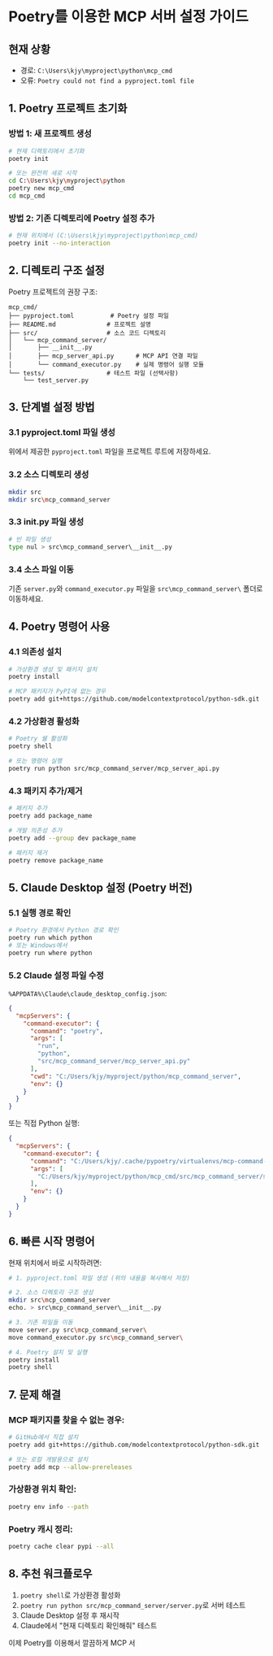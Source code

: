 # Poetry를 이용한 MCP 서버 설정 가이드

## 현재 상황
- 경로: `C:\Users\kjy\myproject\python\mcp_cmd`
- 오류: `Poetry could not find a pyproject.toml file`

## 1. Poetry 프로젝트 초기화

### 방법 1: 새 프로젝트 생성
```bash
# 현재 디렉토리에서 초기화
poetry init

# 또는 완전히 새로 시작
cd C:\Users\kjy\myproject\python
poetry new mcp_cmd
cd mcp_cmd
```

### 방법 2: 기존 디렉토리에 Poetry 설정 추가
```bash
# 현재 위치에서 (C:\Users\kjy\myproject\python\mcp_cmd)
poetry init --no-interaction
```

## 2. 디렉토리 구조 설정

Poetry 프로젝트의 권장 구조:
```
mcp_cmd/
├── pyproject.toml          # Poetry 설정 파일
├── README.md              # 프로젝트 설명
├── src/                   # 소스 코드 디렉토리
│   └── mcp_command_server/
│       ├── __init__.py
│       ├── mcp_server_api.py      # MCP API 연결 파일
│       └── command_executor.py    # 실제 명령어 실행 모듈
└── tests/                 # 테스트 파일 (선택사항)
    └── test_server.py
```

## 3. 단계별 설정 방법

### 3.1 pyproject.toml 파일 생성
위에서 제공한 `pyproject.toml` 파일을 프로젝트 루트에 저장하세요.

### 3.2 소스 디렉토리 생성
```bash
mkdir src
mkdir src\mcp_command_server
```

### 3.3 __init__.py 파일 생성
```bash
# 빈 파일 생성
type nul > src\mcp_command_server\__init__.py
```

### 3.4 소스 파일 이동
기존 `server.py`와 `command_executor.py` 파일을 `src\mcp_command_server\` 폴더로 이동하세요.

## 4. Poetry 명령어 사용

### 4.1 의존성 설치
```bash
# 가상환경 생성 및 패키지 설치
poetry install

# MCP 패키지가 PyPI에 없는 경우
poetry add git+https://github.com/modelcontextprotocol/python-sdk.git
```

### 4.2 가상환경 활성화
```bash
# Poetry 쉘 활성화
poetry shell

# 또는 명령어 실행
poetry run python src/mcp_command_server/mcp_server_api.py
```

### 4.3 패키지 추가/제거
```bash
# 패키지 추가
poetry add package_name

# 개발 의존성 추가
poetry add --group dev package_name

# 패키지 제거
poetry remove package_name
```

## 5. Claude Desktop 설정 (Poetry 버전)

### 5.1 실행 경로 확인
```bash
# Poetry 환경에서 Python 경로 확인
poetry run which python
# 또는 Windows에서
poetry run where python
```

### 5.2 Claude 설정 파일 수정
`%APPDATA%\Claude\claude_desktop_config.json`:

```json
{
  "mcpServers": {
    "command-executor": {
      "command": "poetry",
      "args": [
        "run",
        "python",
        "src/mcp_command_server/mcp_server_api.py"
      ],
      "cwd": "C:/Users/kjy/myproject/python/mcp_command_server",
      "env": {}
    }
  }
}
```

또는 직접 Python 실행:
```json
{
  "mcpServers": {
    "command-executor": {
      "command": "C:/Users/kjy/.cache/pypoetry/virtualenvs/mcp-command-server-xxxxx/Scripts/python.exe",
      "args": [
        "C:/Users/kjy/myproject/python/mcp_cmd/src/mcp_command_server/server.py"
      ],
      "env": {}
    }
  }
}
```

## 6. 빠른 시작 명령어

현재 위치에서 바로 시작하려면:

```bash
# 1. pyproject.toml 파일 생성 (위의 내용을 복사해서 저장)

# 2. 소스 디렉토리 구조 생성
mkdir src\mcp_command_server
echo. > src\mcp_command_server\__init__.py

# 3. 기존 파일들 이동
move server.py src\mcp_command_server\
move command_executor.py src\mcp_command_server\

# 4. Poetry 설치 및 실행
poetry install
poetry shell
```

## 7. 문제 해결

### MCP 패키지를 찾을 수 없는 경우:
```bash
# GitHub에서 직접 설치
poetry add git+https://github.com/modelcontextprotocol/python-sdk.git

# 또는 로컬 개발용으로 설치
poetry add mcp --allow-prereleases
```

### 가상환경 위치 확인:
```bash
poetry env info --path
```

### Poetry 캐시 정리:
```bash
poetry cache clear pypi --all
```

## 8. 추천 워크플로우

1. `poetry shell`로 가상환경 활성화
2. `poetry run python src/mcp_command_server/server.py`로 서버 테스트
3. Claude Desktop 설정 후 재시작
4. Claude에서 "현재 디렉토리 확인해줘" 테스트

이제 Poetry를 이용해서 깔끔하게 MCP 서